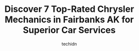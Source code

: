 ---
layout: ampstory
image: https://images.unsplash.com/photo-1532245128003-3db26c775465?ixlib=rb-4.0.3&ixid=MnwxMjA3fDB8MHxwaG90by1wYWdlfHx8fGVufDB8fHx8&auto=format&fit=crop&w=640&h=853&q=80
author: techidn
featured: false
description: When it comes to maintaining and repairing your vehicle in Fairbanks AK, USA, you deserve nothing but the best. Thats why the 7 best Chrysler Mechanic in the area are here to offer their ex
title: Discover 7 Top-Rated Chrysler Mechanics in Fairbanks AK for Superior Car Services
cover:
   title: Discover 7 Top-Rated Chrysler Mechanics in Fairbanks AK for Superior Car Services
   subtitle: Rickpate
   background: https://images.unsplash.com/photo-1532245128003-3db26c775465?ixlib=rb-4.0.3&ixid=MnwxMjA3fDB8MHxwaG90by1wYWdlfHx8fGVufDB8fHx8&auto=format&fit=crop&w=640&h=853&q=80

pages: 
 - layout: thirds
   top: <h1>#1 FrontLine Automotive</h1>
   bottom: "<p>The folks at FrontLine are friendly and honest. Ive used several other auto repair shops around the area and nearly all of them have tried to hook me with unneeded </p>"
   background: https://www.knot35.com/toplist/wp-content/uploads/2023/06/best-chrysler-mechanic-1-in-fairbanks-ak-1685840621.jpeg
   backgroundblur: true
 - layout: thirds
   top: <h1>#2 Simard Automotive Inc</h1>
   bottom: "<p>4610 768 Gaffney Rd, Fairbanks, AK 99701, United States</p>"
   background: https://www.knot35.com/toplist/wp-content/uploads/2023/06/best-chrysler-mechanic-2-in-fairbanks-ak-1685840621.jpeg
   cta:
      link: https://www.knot35.com/toplist/discover-7-top-rated-chrysler-mechanics-in-fairbanks-ak-for-superior-car-services/
      text: Discover 7 Top-Rated Chrysler Mechanics in Fairbanks AK for Superior Car Services
 - layout: thirds
   top: <h1>#3 Simard Automotive</h1>
   bottom: "<p>333 Illinois St, Fairbanks, AK 99701, United States</p>"
   background: https://www.knot35.com/toplist/wp-content/uploads/2023/06/best-chrysler-mechanic-3-in-fairbanks-ak-1685840622.jpeg
   cta:
      link: https://www.knot35.com/toplist/discover-7-top-rated-chrysler-mechanics-in-fairbanks-ak-for-superior-car-services/
      text: Discover 7 Top-Rated Chrysler Mechanics in Fairbanks AK for Superior Car Services
 - layout: thirds
   top: <h1>#4 Simard Automotive Inc.</h1>
   bottom: "<p>2560 S Cushman St, Fairbanks, AK 99701, United States</p>"
   background: https://images.unsplash.com/photo-1489694553447-4c9339da310d?ixlib=rb-4.0.3&ixid=MnwxMjA3fDB8MHxwaG90by1wYWdlfHx8fGVufDB8fHx8&auto=format&fit=crop&w=640&h=853&q=80
   cta:
      link: https://www.knot35.com/toplist/discover-7-top-rated-chrysler-mechanics-in-fairbanks-ak-for-superior-car-services/
      text: Discover 7 Top-Rated Chrysler Mechanics in Fairbanks AK for Superior Car Services
 - layout: thirds
   top: <h1>#5 Glacier Garage Auto Service & Repair</h1>
   bottom: "<p>3775 S Cushman St Suite B, Fairbanks, AK 99701, United States</p>"
   background: https://images.unsplash.com/photo-1533998839656-76f5e4b2bccb?ixlib=rb-4.0.3&ixid=MnwxMjA3fDB8MHxwaG90by1wYWdlfHx8fGVufDB8fHx8&auto=format&fit=crop&w=640&h=853&q=80
   cta:
      link: https://www.knot35.com/toplist/discover-7-top-rated-chrysler-mechanics-in-fairbanks-ak-for-superior-car-services/
      text: Discover 7 Top-Rated Chrysler Mechanics in Fairbanks AK for Superior Car Services
 - layout: thirds
   top: <h1>#6 H&H Service Center</h1>
   bottom: "<p>2090 Van Horn Rd, Fairbanks, AK 99701, United States</p>"
   background: https://images.unsplash.com/photo-1614648718611-0635f29016cb?ixlib=rb-4.0.3&ixid=MnwxMjA3fDB8MHxwaG90by1wYWdlfHx8fGVufDB8fHx8&auto=format&fit=crop&w=640&h=853&q=80
   cta:
      link: https://www.knot35.com/toplist/discover-7-top-rated-chrysler-mechanics-in-fairbanks-ak-for-superior-car-services/
      text: Discover 7 Top-Rated Chrysler Mechanics in Fairbanks AK for Superior Car Services
 - layout: thirds
   top: <h1>#7 Gabes Truck & Auto Repair LLC</h1>
   bottom: "<p>2015 Frank Ave, Fairbanks, AK 99701, United States</p>"
   background: https://images.unsplash.com/photo-1527067829737-402993088e6b?ixlib=rb-4.0.3&ixid=MnwxMjA3fDB8MHxwaG90by1wYWdlfHx8fGVufDB8fHx8&auto=format&fit=crop&w=640&h=853&q=80
   cta:
      link: https://www.knot35.com/toplist/discover-7-top-rated-chrysler-mechanics-in-fairbanks-ak-for-superior-car-services/
      text: Discover 7 Top-Rated Chrysler Mechanics in Fairbanks AK for Superior Car Services
 - layout: thirds
   middle: Continue reading...
   background: https://images.unsplash.com/photo-1608501821300-4f99e58bba77?ixlib=rb-4.0.3&ixid=MnwxMjA3fDB8MHxwaG90by1wYWdlfHx8fGVufDB8fHx8&auto=format&fit=crop&w=640&h=853&q=80
   cta:
      link: https://www.knot35.com/toplist/discover-7-top-rated-chrysler-mechanics-in-fairbanks-ak-for-superior-car-services/
      text: Discover 7 Top-Rated Chrysler Mechanics in Fairbanks AK for Superior Car Services
      
---